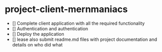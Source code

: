 # project-client-mernmaniacs
- [] Complete client application with all the required functionality
- [] Authentication and authentication
- [] Deploy the application
- [] lease also submit readme.md files with project documentation and details on who did what
